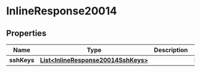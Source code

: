 
# InlineResponse20014

## Properties
Name | Type | Description | Notes
------------ | ------------- | ------------- | -------------
**sshKeys** | [**List&lt;InlineResponse20014SshKeys&gt;**](InlineResponse20014SshKeys.md) |  |  [optional]




